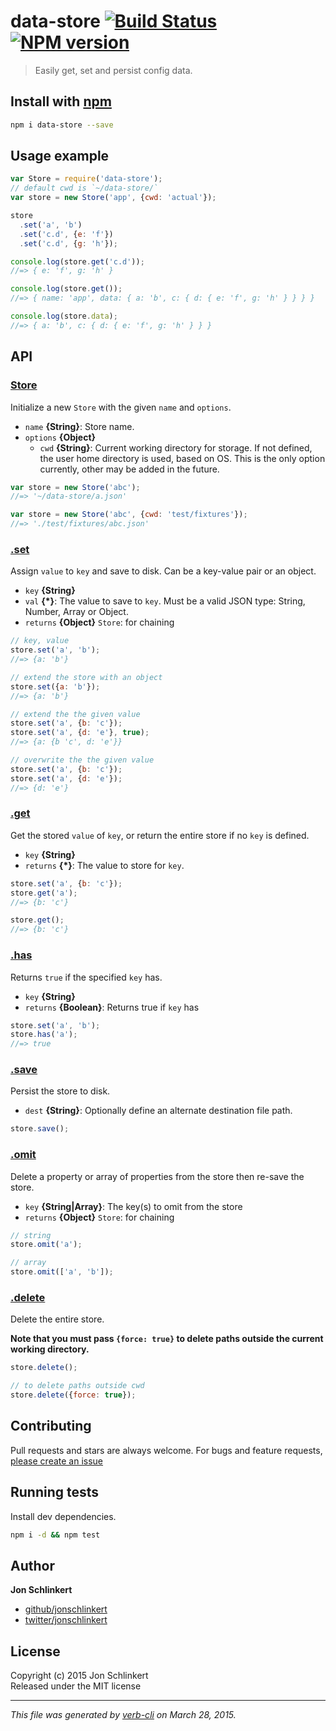 # data-store  [![Build Status](https://travis-ci.org/jonschlinkert/data-store.svg)](https://travis-ci.org/jonschlinkert/data-store)  [![NPM version](https://badge.fury.io/js/data-store.svg)](http://badge.fury.io/js/data-store)

> Easily get, set and persist config data.

## Install with [npm](npmjs.org)

```bash
npm i data-store --save
```

## Usage example

```js
var Store = require('data-store');
// default cwd is `~/data-store/`
var store = new Store('app', {cwd: 'actual'});

store
  .set('a', 'b')
  .set('c.d', {e: 'f'})
  .set('c.d', {g: 'h'});

console.log(store.get('c.d'));
//=> { e: 'f', g: 'h' }

console.log(store.get());
//=> { name: 'app', data: { a: 'b', c: { d: { e: 'f', g: 'h' } } } }

console.log(store.data);
//=> { a: 'b', c: { d: { e: 'f', g: 'h' } } }
```

## API
### [Store](./index.js#L37)

Initialize a new `Store` with the given `name` and `options`.

* `name` **{String}**: Store name.    
* `options` **{Object}**  
    - `cwd` **{String}**: Current working directory for storage. If not defined, the user home directory is used, based on OS. This is the only option currently, other may be added in the future.
      

```js
var store = new Store('abc');
//=> '~/data-store/a.json'

var store = new Store('abc', {cwd: 'test/fixtures'});
//=> './test/fixtures/abc.json'
```

### [.set](./index.js#L79)

Assign `value` to `key` and save to disk. Can be a key-value pair or an object.

* `key` **{String}**    
* `val` **{*}**: The value to save to `key`. Must be a valid JSON type: String, Number, Array or Object.    
* `returns` **{Object}** `Store`: for chaining  

```js
// key, value
store.set('a', 'b');
//=> {a: 'b'}

// extend the store with an object
store.set({a: 'b'});
//=> {a: 'b'}

// extend the the given value
store.set('a', {b: 'c'});
store.set('a', {d: 'e'}, true);
//=> {a: {b 'c', d: 'e'}}

// overwrite the the given value
store.set('a', {b: 'c'});
store.set('a', {d: 'e'});
//=> {d: 'e'}
```

### [.get](./index.js#L114)

Get the stored `value` of `key`, or return the entire store if no `key` is defined.

* `key` **{String}**    
* `returns` **{*}**: The value to store for `key`.  

```js
store.set('a', {b: 'c'});
store.get('a');
//=> {b: 'c'}

store.get();
//=> {b: 'c'}
```

### [.has](./index.js#L135)

Returns `true` if the specified `key` has.

* `key` **{String}**    
* `returns` **{Boolean}**: Returns true if `key` has  

```js
store.set('a', 'b');
store.has('a');
//=> true
```

### [.save](./index.js#L152)

Persist the store to disk.

* `dest` **{String}**: Optionally define an alternate destination file path.    

```js
store.save();
```

### [.omit](./index.js#L173)

Delete a property or array of properties from the store then re-save the store.

* `key` **{String|Array}**: The key(s) to omit from the store    
* `returns` **{Object}** `Store`: for chaining  

```js
// string
store.omit('a');

// array
store.omit(['a', 'b']);
```

### [.delete](./index.js#L198)

Delete the entire store.

**Note that you must pass `{force: true}` to delete
paths outside the current working directory.**

```js
store.delete();

// to delete paths outside cwd
store.delete({force: true});
```

## Contributing
Pull requests and stars are always welcome. For bugs and feature requests, [please create an issue](https://github.com/jonschlinkert/data-store/issues)

## Running tests
Install dev dependencies.

```bash
npm i -d && npm test
```

## Author

**Jon Schlinkert**
 
+ [github/jonschlinkert](https://github.com/jonschlinkert)
+ [twitter/jonschlinkert](http://twitter.com/jonschlinkert) 

## License
Copyright (c) 2015 Jon Schlinkert  
Released under the MIT license

***

_This file was generated by [verb-cli](https://github.com/assemble/verb-cli) on March 28, 2015._
<!-- deps: mocha should -->

[get-value]: https://github.com/jonschlinkert/get-value
[node-graceful-fs]: https://github.com/isaacs/node-graceful-fs
[has-value]: https://github.com/jonschlinkert/has-value
[kind-of]: https://github.com/jonschlinkert/kind-of
[mixin-deep]: https://github.com/jonschlinkert/mixin-deep
[node-mkdirp]: https://github.com/substack/node-mkdirp
[rimraf]: https://github.com/isaacs/rimraf
[set-value]: https://github.com/jonschlinkert/set-value
